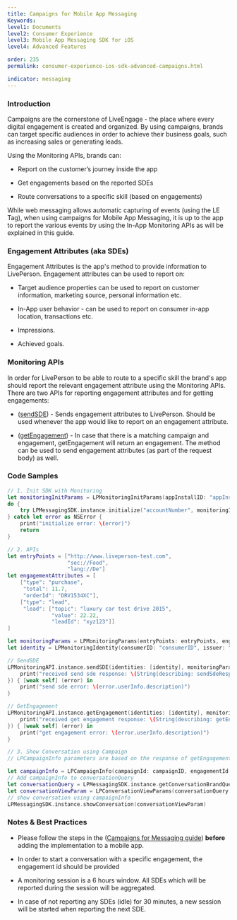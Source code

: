 ```yaml
---
title: Campaigns for Mobile App Messaging
Keywords:
level1: Documents
level2: Consumer Experience
level3: Mobile App Messaging SDK for iOS
level4: Advanced Features

order: 235
permalink: consumer-experience-ios-sdk-advanced-campaigns.html

indicator: messaging
---
```



### Introduction

Campaigns are the cornerstone of LiveEngage - the place where every digital engagement is created and organized.
By using campaigns, brands can target specific audiences in order to achieve their business goals, such as increasing sales or generating leads.

Using the Monitoring APIs, brands can:

* Report on the customer’s journey inside the app

* Get engagements based on the reported SDEs

* Route conversations to a specific skill (based on engagements)

While web messaging allows automatic capturing of events (using the LE Tag), when using campaigns for Mobile App Messaging, it is up to the app to report the various events by using the In-App Monitoring APIs as will be explained in this guide.

### Engagement Attributes (aka SDEs)

Engagement Attributes is the app's method to provide information to LivePerson. Engagement attributes can be used to report on:

* Target audience properties can be used to report on customer information, marketing source, personal information etc.

* In-App user behavior - can be used to report on consumer in-app location, transactions etc.

* Impressions.

* Achieved goals.


### Monitoring APIs

In order for LivePerson to be able to route to a specific skill the brand's app should report the relevant engagement attribute using the Monitoring APIs.
There are two APIs for reporting engagement attributes and for getting engagements:

* ([sendSDE](https://developers.liveperson.com/consumer-experience-ios-sdk-monitoring-methods.html)) - Sends engagement attributes to LivePerson. Should be used whenever the app would like to report on an engagement attribute.

* ([getEngagement](https://developers.liveperson.com/consumer-experience-ios-sdk-monitoring-methods.html)) - In case that there is a matching campaign and engagement, getEngagement will return an engagement. The method can be used to send engagement attributes (as part of the request body) as well.

### Code Samples

```swift
// 1. Init SDK with Monitoring
let monitoringInitParams = LPMonitoringInitParams(appInstallID: "appInstallID")
do {
    try LPMessagingSDK.instance.initialize("accountNumber", monitoringInitParams: monitoringInitParams)
} catch let error as NSError {
    print("initialize error: \(error)")
    return
}

// 2. APIs
let entryPoints = ["http://www.liveperson-test.com",
                   "sec://Food",
                   "lang://De"]
let engagementAttributes = [
    ["type": "purchase",
     "total": 11.7,
     "orderId": "DRV1534XC"],
    ["type": "lead",
     "lead": ["topic": "luxury car test drive 2015",
              "value": 22.22,
              "leadId": "xyz123"]]
]

let monitoringParams = LPMonitoringParams(entryPoints: entryPoints, engagementAttributes: engagementAttributes, pageId: "pageId")
let identity = LPMonitoringIdentity(consumerID: "consumerID", issuer: "BrandIssuer")

// SendSDE
LPMonitoringAPI.instance.sendSDE(identities: [identity], monitoringParams: monitoringParams, completion: { (sendSdeResponse) in
    print("received send sde response: \(String(describing: sendSdeResponse))")
}) { [weak self] (error) in
    print("send sde error: \(error.userInfo.description)")
}

// GetEngagement
LPMonitoringAPI.instance.getEngagement(identities: [identity], monitoringParams: monitoringParams, completion: { (getEngagementResponse) in
    print("received get engagement response: \(String(describing: getEngagementResponse)")
}) { [weak self] (error) in
    print("get engagement error: \(error.userInfo.description)")
}

// 3. Show Conversation using Campaign
// LPCampaignInfo parameters are based on the response of getEngagement() using getEngagementResponse (of Type //LPGetEngagementResponse) and includes LPEngagementDetails

let campaignInfo = LPCampaignInfo(campaignId: campaignID, engagementId: engagementID, contextId: contextID)
// Add campaignInfo to conversationQuery
let conversationQuery = LPMessagingSDK.instance.getConversationBrandQuery(accountNumber, campaignInfo: campaignInfo)
let conversationViewParam = LPConversationViewParams(conversationQuery: conversationQuery, isViewOnly: false)
// show conversation using campaignInfo
LPMessagingSDK.instance.showConversation(conversationViewParam)
```

### Notes & Best Practices

* Please follow the steps in the ([Campaigns for Messaging guide](https://s3-eu-west-1.amazonaws.com/ce-sr/CA/Campaigns/Mobile+App+Engagement+Configuration+Guide.pdf)) **before** adding the implementation to a mobile app.

* In order to start a conversation with a specific engagement, the engagement id should be provided

* A monitoring session is a 6 hours window. All SDEs which will be reported during the session will be aggregated.

* In case of not reporting any SDEs (idle) for 30 minutes, a new session will be started when reporting the next SDE.

